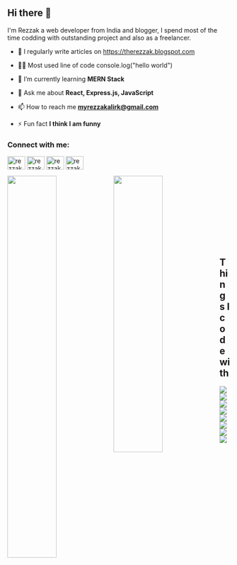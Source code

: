 ## Hi there 👋

I'm Rezzak a web developer from India and blogger, I spend most of the time codding with outstanding project and also as a freelancer.



- 📝 I regularly write articles on https://therezzak.blogspot.com

- 👩‍💻 Most used line of code console.log("hello world") 

- 🌱 I’m currently learning **MERN Stack**

- 💬 Ask me about **React, Express.js, JavaScript**

- 📫 How to reach me **myrezzakalirk@gmail.com**

- ⚡ Fun fact **I think I am funny**

<h3 align="left">Connect with me:</h3>
<p align="left">
<a href="https://linkedin.com/in/rezzak-ali-18149a1ab" target="blank"><img align="center" src="https://raw.githubusercontent.com/rahuldkjain/github-profile-readme-generator/master/src/images/icons/Social/linked-in-alt.svg" alt="rezzak-ali-18149a1ab" height="30" width="40" /></a> 
<a href="https://fb.com/rezzakali22" target="blank"><img align="center" src="https://raw.githubusercontent.com/rahuldkjain/github-profile-readme-generator/master/src/images/icons/Social/facebook.svg" alt="rezzakali22" height="30" width="40" /></a>
<a href="https://instagram.com/rezzak134" target="blank"><img align="center" src="https://raw.githubusercontent.com/rahuldkjain/github-profile-readme-generator/master/src/images/icons/Social/instagram.svg" alt="rezzak134" height="30" width="40" /></a>
<a href="https://discord.gg/rezzak#8876" target="blank"><img align="center" src="https://raw.githubusercontent.com/rahuldkjain/github-profile-readme-generator/master/src/images/icons/Social/discord.svg" alt="rezzak#8876" height="30" width="40" /></a>
</p>


<img align="left" width="47%" src="https://github-readme-stats.vercel.app/api?username=rezzakali&show_icons=true&theme=radical" />
<img align="left" width="47%" height="40%" src="https://github-readme-stats.vercel.app/api/top-langs/?username=rezzakali&layout=compact" />

<br />
<br />
<br />
<br />
<br />
<br />
<br />
<br />
<br />

## Things I code with

<img align="left" src="https://img.shields.io/badge/javascript-%23323330.svg?style=for-the-badge&logo=javascript&logoColor=%23F7DF1E" />
<img align="left" src="https://img.shields.io/badge/node.js-6DA55F?style=for-the-badge&logo=node.js&logoColor=white" />  
<img align="left" src="https://img.shields.io/badge/react-%2320232a.svg?style=for-the-badge&logo=react&logoColor=%2361DAFB" />  
<img align="left" src="https://img.shields.io/badge/MongoDB-%234ea94b.svg?style=for-the-badge&logo=mongodb&logoColor=white" />  
<img align="left" src="https://img.shields.io/badge/express.js-%23404d59.svg?style=for-the-badge&logo=express&logoColor=%2361DAFB" /> 
<img align="left" src="https://img.shields.io/badge/Visual%20Studio%20Code-0078d7.svg?style=for-the-badge&logo=visual-studio-code&logoColor=white" /> 
<img align="left" src="https://img.shields.io/badge/mysql-%2300f.svg?style=for-the-badge&logo=mysql&logoColor=white" />
  
<br/>
  
<img align="left" src="https://img.shields.io/badge/git-%23F05033.svg?style=for-the-badge&logo=git&logoColor=white" />
 


